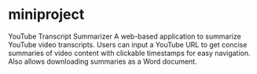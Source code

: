 # miniproject
YouTube Transcript Summarizer
A web-based application to summarize YouTube video transcripts. 
Users can input a YouTube URL to get concise summaries of video content with clickable timestamps for easy navigation.
Also allows downloading summaries as a Word document.
